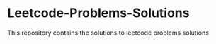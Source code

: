 # Leetcode-Problems-Solutions
This repository contains the solutions to leetcode problems solutions
